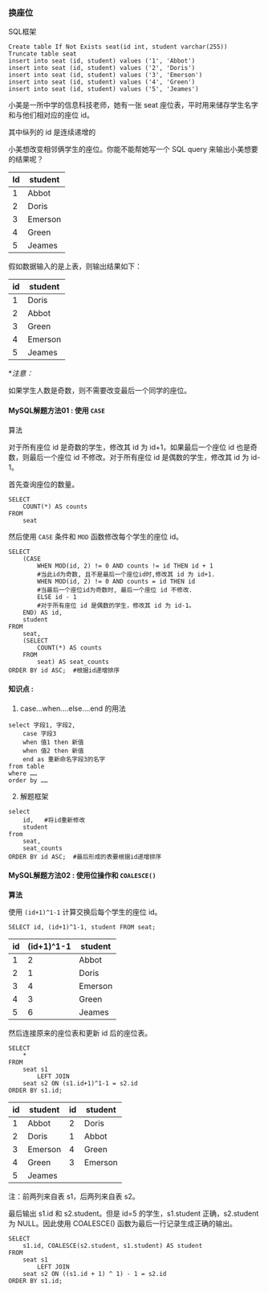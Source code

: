 ### 换座位

SQL框架

```mysql
Create table If Not Exists seat(id int, student varchar(255))
Truncate table seat
insert into seat (id, student) values ('1', 'Abbot')
insert into seat (id, student) values ('2', 'Doris')
insert into seat (id, student) values ('3', 'Emerson')
insert into seat (id, student) values ('4', 'Green')
insert into seat (id, student) values ('5', 'Jeames')
```

小美是一所中学的信息科技老师，她有一张 seat 座位表，平时用来储存学生名字和与他们相对应的座位 id。

其中纵列的 id 是连续递增的

小美想改变相邻俩学生的座位。你能不能帮她写一个 SQL query 来输出小美想要的结果呢？

| Id   | student |
| ---- | ------- |
| 1    | Abbot   |
| 2    | Doris   |
| 3    | Emerson |
| 4    | Green   |
| 5    | Jeames  |

假如数据输入的是上表，则输出结果如下：

| id   | student |
| ---- | ------- |
| 1    | Doris   |
| 2    | Abbot   |
| 3    | Green   |
| 4    | Emerson |
| 5    | Jeames  |

**注意：*

如果学生人数是奇数，则不需要改变最后一个同学的座位。

#### MySQL解题方法01 :  使用 `CASE`

算法

对于所有座位 id 是奇数的学生，修改其 id 为 id+1，如果最后一个座位 id 也是奇数，则最后一个座位 id 不修改。对于所有座位 id 是偶数的学生，修改其 id 为 id-1。

首先查询座位的数量。

```mysql
SELECT
    COUNT(*) AS counts
FROM
    seat
```

然后使用 `CASE` 条件和 `MOD` 函数修改每个学生的座位 id。

```mysql
SELECT	
    (CASE
        WHEN MOD(id, 2) != 0 AND counts != id THEN id + 1 
     	#当此id为奇数, 且不是最后一个座位id时,修改其 id 为 id+1.
        WHEN MOD(id, 2) != 0 AND counts = id THEN id
        #当最后一个座位id为奇数时, 最后一个座位 id 不修改.
        ELSE id - 1
        #对于所有座位 id 是偶数的学生，修改其 id 为 id-1。
    END) AS id,
    student 
FROM
    seat,
    (SELECT
        COUNT(*) AS counts
    FROM
        seat) AS seat_counts
ORDER BY id ASC;  #根据id递增排序
```



#### 知识点 :

1)  case...when....else....end 的用法

```mysql
select 字段1, 字段2,       
    case 字段3     
    when 值1 then 新值       
    when 值2 then 新值      
    end as 重新命名字段3的名字       
from table      
where ……      
order by ……  
```

2) 解题框架

```mysql
select
	id,   #将id重新修改
	student
from 
	seat,
	seat_counts     
ORDER BY id ASC;  #最后形成的表要根据id递增排序
```

#### MySQL解题方法02 :   使用位操作和 `COALESCE()`

**算法**

使用 `(id+1)^1-1` 计算交换后每个学生的座位 id。

```mysql
SELECT id, (id+1)^1-1, student FROM seat;
```

| id   | (id+1)^1-1 | student |
| ---- | ---------- | ------- |
| 1    | 2          | Abbot   |
| 2    | 1          | Doris   |
| 3    | 4          | Emerson |
| 4    | 3          | Green   |
| 5    | 6          | Jeames  |

然后连接原来的座位表和更新 id 后的座位表。

```mysql
SELECT
    *
FROM
    seat s1
        LEFT JOIN
    seat s2 ON (s1.id+1)^1-1 = s2.id
ORDER BY s1.id;
```

| id   | student | id   | student |
| ---- | ------- | ---- | ------- |
| 1    | Abbot   | 2    | Doris   |
| 2    | Doris   | 1    | Abbot   |
| 3    | Emerson | 4    | Green   |
| 4    | Green   | 3    | Emerson |
| 5    | Jeames  |      |         |

注：前两列来自表 s1，后两列来自表 s2。

最后输出 s1.id 和 s2.student。但是 id=5 的学生，s1.student 正确，s2.student 为 NULL。因此使用 COALESCE() 函数为最后一行记录生成正确的输出。

```mysql
SELECT
    s1.id, COALESCE(s2.student, s1.student) AS student
FROM
    seat s1
        LEFT JOIN
    seat s2 ON ((s1.id + 1) ^ 1) - 1 = s2.id
ORDER BY s1.id;
```









```mysql


```